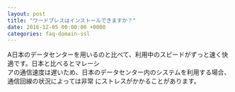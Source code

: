 ```yaml
---
layout: post
title: "ワードプレスはインストールできますか？"
date: 2016-12-05 00:00:00 +0000
categories: faq-domain-ssl
---
```

A日本のデータセンターを用いるのと比べて、利用中のスピードがずっと速く快適です。日本と比べるとマレーシ<br>
アの通信速度は遅いため、日本のデータセンター内のシステムを利用する場合、通信回線の状況によっては非常 にストレスがかかることがあります。